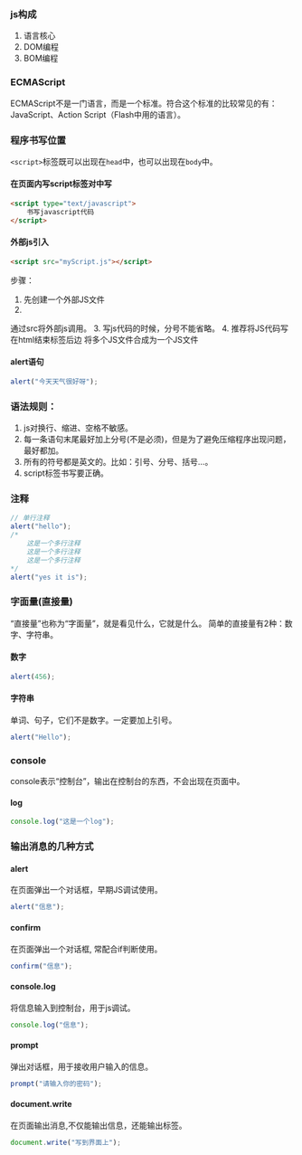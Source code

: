 ### js构成

1. 语言核心
2. DOM编程
3. BOM编程

### ECMAScript

ECMAScript不是一门语言，而是一个标准。符合这个标准的比较常见的有：JavaScript、Action Script（Flash中用的语言）。

### 程序书写位置

`<script>`标签既可以出现在`head`中，也可以出现在`body`中。

#### 在页面内写script标签对中写

```html
<script type="text/javascript">
    书写javascript代码
</script>
```

#### 外部js引入

```html
<script src="myScript.js"></script>
```

步骤：  

1. 先创建一个外部JS文件
2. 通过src将外部js调用。
3. 写js代码的时候，分号不能省略。
4. 推荐将JS代码写在html结束标签后边  将多个JS文件合成为一个JS文件

#### alert语句

```js
alert("今天天气很好呀");
```

### 语法规则：
1. js对换行、缩进、空格不敏感。
2. 每一条语句末尾最好加上分号(不是必须)，但是为了避免压缩程序出现问题，最好都加。
3. 所有的符号都是英文的。比如：引号、分号、括号...。
4. script标签书写要正确。

### 注释
```js
// 单行注释
alert("hello");
/*
    这是一个多行注释
    这是一个多行注释
    这是一个多行注释
*/
alert("yes it is");
```

### 字面量(直接量)
“直接量”也称为“字面量”，就是看见什么，它就是什么。简单的直接量有2种：数字、字符串。

#### 数字
```js
alert(456);
```

#### 字符串
单词、句子，它们不是数字。一定要加上引号。  

```js
alert("Hello");
```

### console
console表示“控制台”，输出在控制台的东西，不会出现在页面中。

#### log
```js
console.log("这是一个log");
```

### 输出消息的几种方式
#### alert
在页面弹出一个对话框，早期JS调试使用。  

```js
alert("信息");
```

#### confirm
在页面弹出一个对话框, 常配合if判断使用。  

```js
confirm("信息");
```

#### console.log
将信息输入到控制台，用于js调试。  

```js
console.log("信息");
``` 

#### prompt
弹出对话框，用于接收用户输入的信息。  

```js
prompt("请输入你的密码");
```

#### document.write
在页面输出消息,不仅能输出信息，还能输出标签。

```js
document.write("写到界面上");
```